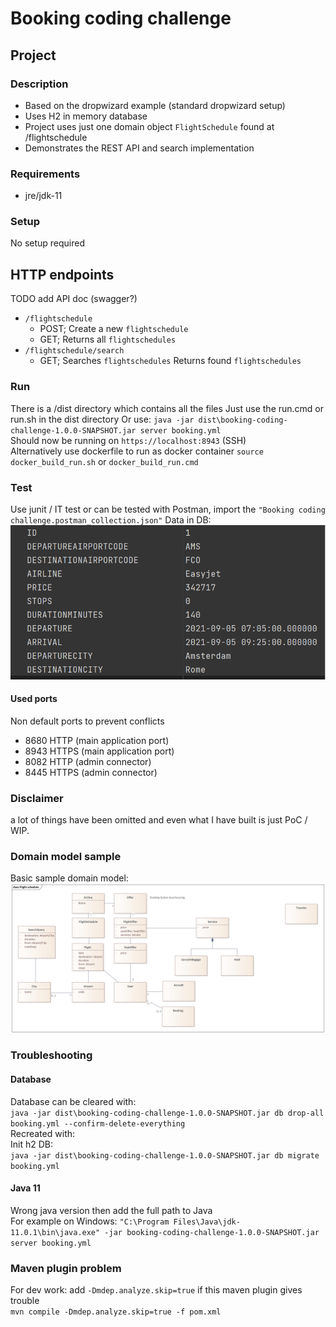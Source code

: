 # Booking coding challenge

## Project
### Description
- Based on the dropwizard example (standard dropwizard setup)
- Uses H2 in memory database
- Project uses just one domain object `FlightSchedule` found at /flightschedule
- Demonstrates the REST API and search implementation

### Requirements
- jre/jdk-11

### Setup
No setup required

## HTTP endpoints
TODO add API doc (swagger?)
- ```/flightschedule```
    - POST; Create a new `flightschedule`
    - GET; Returns all `flightschedules`
- ```/flightschedule/search```
    - GET; Searches `flightschedules` Returns found `flightschedules`

### Run
There is a /dist directory which contains all the files
Just use the run.cmd or run.sh in the dist directory
Or use: `java -jar dist\booking-coding-challenge-1.0.0-SNAPSHOT.jar server booking.yml`<br/>
Should now be running on `https://localhost:8943` (SSH) <br/>
Alternatively use dockerfile to run as docker container
`source docker_build_run.sh` or `docker_build_run.cmd`

### Test
Use junit / IT test or
can be tested with Postman, import the `"Booking coding challenge.postman_collection.json"`
Data in DB:<br/>
![](data.png)

#### Used ports
Non default ports to prevent conflicts
* 8680 HTTP  (main application port)
* 8943 HTTPS (main application port)
* 8082 HTTP  (admin connector)
* 8445 HTTPS (admin connector)

### Disclaimer
a lot of things have been omitted and even what I have built is just PoC / WIP.

### Domain model sample
Basic sample domain model:<br/>
![](Domain.png)

### Troubleshooting

#### Database
Database can be cleared with:</br>
`java -jar dist\booking-coding-challenge-1.0.0-SNAPSHOT.jar db drop-all booking.yml --confirm-delete-everything`</br>
Recreated with:</br>
Init h2 DB:</br>
`java -jar dist\booking-coding-challenge-1.0.0-SNAPSHOT.jar db migrate booking.yml`</br>


#### Java 11
Wrong java version then add the full path to Java</br>
For example on Windows: `"C:\Program Files\Java\jdk-11.0.1\bin\java.exe" -jar booking-coding-challenge-1.0.0-SNAPSHOT.jar server booking.yml`</br>


### Maven plugin problem
For dev work: add `-Dmdep.analyze.skip=true` if this maven plugin gives trouble</br>
`mvn compile -Dmdep.analyze.skip=true -f pom.xml`</br>
